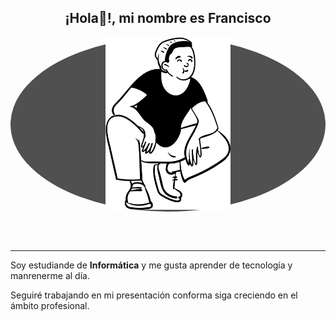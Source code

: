 <h2 align="center">¡Hola👋!, mi nombre es Francisco</h2>
<p align="center" style="background-color:#4f504f; border-radius: 50%">
<img src="./assets/img_1.png" alt="Sonriendo" width="200" />
</p>
<br>
<br>

<hr>  
<p>Soy estudiande de <strong>Informática</strong> y me gusta aprender de tecnología y manrenerme al día.</p>
<p>Seguiré trabajando en mi presentación conforma siga creciendo en el ámbito profesional.</p>
